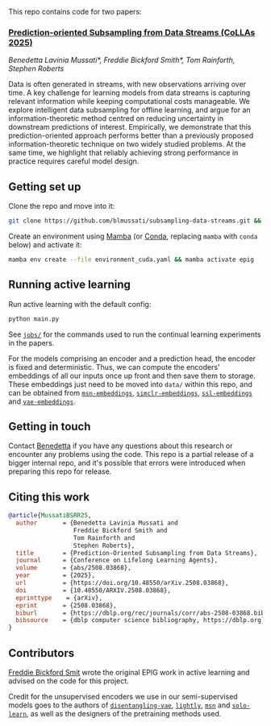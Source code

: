 This repo contains code for two papers:


### [Prediction-oriented Subsampling from Data Streams (CoLLAs 2025)](https://www.arxiv.org/pdf/2508.03868)

*Benedetta Lavinia Mussati\*, Freddie Bickford Smith\*, Tom Rainforth, Stephen Roberts*

Data is often generated in streams, with new observations arriving over time. A key challenge for learning models from data streams is capturing relevant information while keeping computational costs manageable. We explore intelligent data subsampling for offline learning, and argue for an information-theoretic method centred on reducing uncertainty in downstream predictions of interest. Empirically, we demonstrate that this prediction-oriented approach performs better than a previously proposed information-theoretic technique on two widely studied problems. At the same time, we highlight that reliably achieving strong performance in practice requires careful model design.

## Getting set up

Clone the repo and move into it:

```bash
git clone https://github.com/blmussati/subsampling-data-streams.git && cd epig
```

Create an environment using [Mamba](https://mamba.readthedocs.io) (or [Conda](https://conda.io), replacing `mamba` with `conda` below) and activate it:

```bash
mamba env create --file environment_cuda.yaml && mamba activate epig
```


## Running active learning

Run active learning with the default config:

```bash
python main.py
```

See [`jobs/`](/jobs/) for the commands used to run the continual learning experiments in the papers.

For the models comprising an encoder and a prediction head, the encoder is fixed and deterministic. 
Thus, we can compute the encoders' embeddings of all our inputs once up front and then save them to storage.
These embeddings just need to be moved into `data/` within this repo, and can be obtained from [`msn-embeddings`](https://github.com/fbickfordsmith/msn-embeddings.git), [`simclr-embeddings`](https://github.com/fbickfordsmith/simclr-embeddings.git), [`ssl-embeddings`](https://github.com/fbickfordsmith/ssl-embeddings.git) and [`vae-embeddings`](https://github.com/fbickfordsmith/vae-embeddings.git).


## Getting in touch

Contact [Benedetta](https://github.com/blmussati) if you have any questions about this research or encounter any problems using the code.
This repo is a partial release of a bigger internal repo, and it's possible that errors were introduced when preparing this repo for release.


## Citing this work

```bibtex
@article{MussatiBSRR25,
  author       = {Benedetta Lavinia Mussati and
                  Freddie Bickford Smith and
                  Tom Rainforth and
                  Stephen Roberts},
  title        = {Prediction-Oriented Subsampling from Data Streams},
  journal      = {Conference on Lifelong Learning Agents},
  volume       = {abs/2508.03868},
  year         = {2025},
  url          = {https://doi.org/10.48550/arXiv.2508.03868},
  doi          = {10.48550/ARXIV.2508.03868},
  eprinttype    = {arXiv},
  eprint       = {2508.03868},
  biburl       = {https://dblp.org/rec/journals/corr/abs-2508-03868.bib},
  bibsource    = {dblp computer science bibliography, https://dblp.org}
}
```


## Contributors

[Freddie Bickford Smit](https://github.com/fbickfordsmith) wrote the original EPIG work in active learning and advised on the code for this project.

Credit for the unsupervised encoders we use in our semi-supervised models goes to the authors of [`disentangling-vae`](https://github.com/YannDubs/disentangling-vae), [`lightly`](https://github.com/lightly-ai/lightly), [`msn`](https://github.com/facebookresearch/msn) and [`solo-learn`](https://github.com/vturrisi/solo-learn), as well as the designers of the pretraining methods used.

